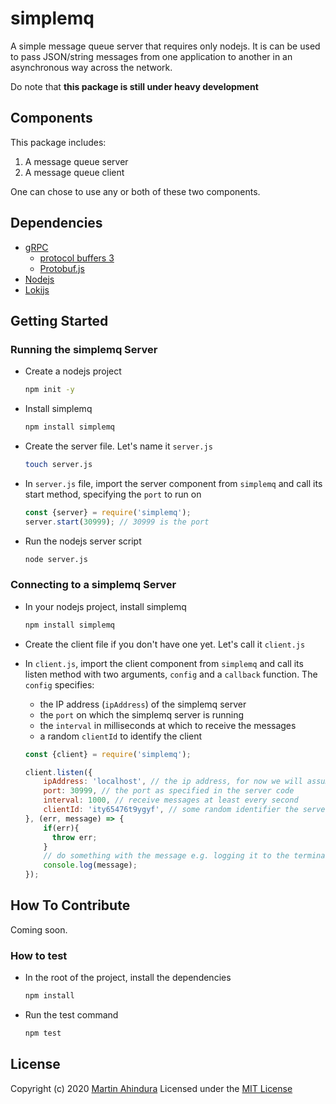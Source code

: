 # simplemq

A simple message queue server that requires only nodejs.
It is can be used to pass JSON/string messages from one application to another in an
asynchronous way across the network.

Do note that **this package is still under heavy development**

## Components

This package includes:

1. A message queue server
2. A message queue client

One can chose to use any or both of these two components.

## Dependencies

- [gRPC](https://grpc.io/)
  - [protocol buffers 3](https://developers.google.com/protocol-buffers/docs/overview)
  - [Protobuf.js](https://www.npmjs.com/package/protobufjs)
- [Nodejs](https://nodejs.org/en/)
- [Lokijs](https://github.com/techfort/LokiJS/)

## Getting Started

### Running the simplemq Server

- Create a nodejs project

  ```sh
  npm init -y
  ```

- Install simplemq

  ```sh
  npm install simplemq
  ```

- Create the server file. Let's name it `server.js`

  ```sh
  touch server.js
  ```

- In `server.js` file, import the server component from `simplemq` and call its start method,
  specifying the `port` to run on

  ```Javascript
  const {server} = require('simplemq');
  server.start(30999); // 30999 is the port
  ```

- Run the nodejs server script

  ```sh
  node server.js
  ```

### Connecting to a simplemq Server

- In your nodejs project, install simplemq

  ```sh
  npm install simplemq
  ```

- Create the client file if you don't have one yet. Let's call it `client.js`

- In `client.js`, import the client component from `simplemq` and call its listen method with two arguments, `config` and a `callback` function.
  The `config` specifies:

  - the IP address (`ipAddress`) of the simplemq server
  - the `port` on which the simplemq server is running
  - the `interval` in milliseconds at which to receive the messages
  - a random `clientId` to identify the client

  ```Javascript
  const {client} = require('simplemq');

  client.listen({
      ipAddress: 'localhost', // the ip address, for now we will assume the server is on this computer
      port: 30999, // the port as specified in the server code
      interval: 1000, // receive messages at least every second
      clientId: 'ity65476t9ygyf', // some random identifier the server will use to identify this client everytime the client connects
  }, (err, message) => {
      if(err){
        throw err;
      }
      // do something with the message e.g. logging it to the terminal
      console.log(message);
  });

  ```

## How To Contribute

Coming soon.

### How to test

- In the root of the project, install the dependencies

  ```sh
  npm install
  ```

- Run the test command

  ```sh
  npm test
  ```

## License

Copyright (c) 2020 [Martin Ahindura](https://github.com/Tinitto) Licensed under the [MIT License](./LICENSE)
